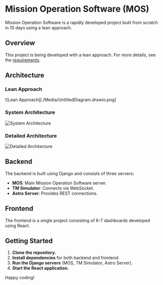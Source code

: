 # Mission Operation Software (MOS)

Mission Operation Software is a rapidly developed project built from scratch in 10 days using a lean approach.

## Overview

This project is being developed with a lean approach. For more details, see the [requirements](#).

## Architecture

### Lean Approach

![Lean Approach][./Media/UntitledDiagram.drawio.png]

### System Architecture

![System Architecture][def]

### Detailed Architecture

![Detailed Architecture][def]

## Backend

The backend is built using Django and consists of three servers:

- **MOS**: Main Mission Operation Software server.
- **TM Simulator**: Connects via WebSocket.
- **Astro Server**: Provides REST connections.

## Frontend

The frontend is a single project consisting of 6-7 dashboards developed using React.

## Getting Started

1. **Clone the repository.**
2. **Install dependencies** for both backend and frontend.
3. **Run the Django servers** (MOS, TM Simulator, Astro Server).
4. **Start the React application.**

Happy coding!

[def]: attach_photo
